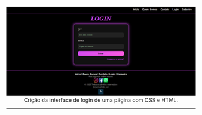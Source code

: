 <p align="center">
  <a href="file:///Documents/1-Sites/GitHub/login.html#">
    <img 
         src="https://github.com/eng-juliane/login-pagina/blob/main/img/Captura%20de%20Tela%20(179).png"
         alt="Página de Login" 
    />
  </a>
  <br />
  Crição da interface de login de uma página com CSS e HTML.
</p>

<hr />
